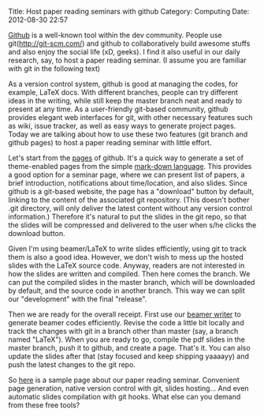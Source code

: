 Title: Host paper reading seminars with github
Category: Computing
Date: 2012-08-30 22:57

[Github](https://github.com/) is a well-known tool within the dev community. People use git(http://git-scm.com/) and github to collaboratively build awesome stuffs and also enjoy the social life (xD, geeks). I find it also useful in our daily research, say, to host a paper reading seminar. (I assume you are familiar with git in the following text)

As a version control system, github is good at managing the codes, for example, LaTeX docs. With different branches, people can try different ideas in the writing, while still keep the master branch neat and ready to present at any time. As a user-friendly git-based community, github provides elegant web interfaces for git, with other necessary features such as wiki, issue tracker, as well as easy ways to generate project pages. Today we are talking about how to use these two features (git branch and github pages) to host a paper reading seminar with little effort.

Let's start from the [pages](http://pages.github.com/) of github. It's a quick way to generate a set of theme-enabled pages from the simple [mark-down language](http://en.wikipedia.org/wiki/Markdown). This provides a good option for a seminar page, where we can present list of papers, a brief introduction, notifications about time/location, and also slides. Since github is a git-based website, the page has a "download" button by default, linking to the content of the associated git repository. (This doesn't bother .git directory, will only deliver the latest content without any version control information.) Therefore it's natural to put the slides in the git repo, so that the slides will be compressed and delivered to the user when s/he clicks the download button.

Given I'm using beamer/LaTeX to write slides efficiently, using git to track them is also a good idea. However, we don't wish to mess up the hosted slides with the LaTeX source code. Anyway, readers are not interested in how the slides are written and compiled. Then here comes the branch. We can put the compiled slides in the master branch, which will be downloaded by default, and the source code in another branch. This way we can split our "development" with the final "release".

Then we are ready for the overall receipt. First use our [beamer writer](http://lab.grapeot.me/beamer/) to generate beamer codes efficiently. Revise the code a little bit locally and track the changes with git in a branch other than master (say, a branch named "LaTeX"). When you are ready to go, compile the pdf slides in the master branch, push it to github, and create a page. That's it. You can also update the slides after that (stay focused and keep shipping yaaaayy) and push the latest changes to the git repo.

So [here](http://grapeot.github.io/prs120828/) is a sample page about our paper reading seminar. Convenient page generation, native version control with git, slides hosting... And even automatic slides compilation with git hooks. What else can you demand from these free tools?
